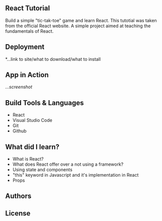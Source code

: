 ## React Tutorial

Build a simple "tic-tak-toe" game and learn React. This tutotial was taken from the official React website. A simple project aimed at teaching the fundamentals of React.

## Deployment

\*...link to site/what to download/what to install

## App in Action

_...screenshot_

## Build Tools & Languages

- React
- Visual Studio Code
- Git
- Github

## What did I learn?

- What is React?
- What does React offer over a not using a framework?
- Using state and components
- "this" keyword in Javascript and it's implementation in React
- Props

## Authors

## License
